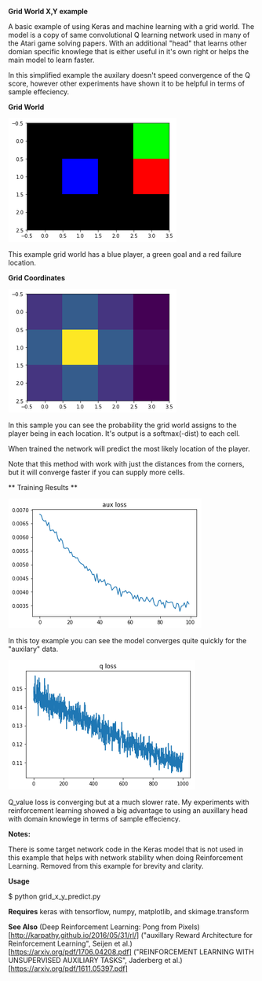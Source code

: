 **Grid World X,Y example**


A basic example of using Keras and machine learning with a grid world.
The model is a copy of same convolutional Q learning network used in many
of the Atari game solving papers. With an additional "head" that learns other
domian specific knowlege that is either useful in it's own right or helps the 
main model to learn faster.

In this simplified example the auxilary doesn't speed convergence of the Q score,
however other experiments have shown it to be helpful in terms of sample effeciency.

**Grid World**


![grid world example](sample_grid.png)

This example grid world has a blue player, a green goal and a red failure location.


**Grid Coordinates**

![Coordinates Example](sample_location.png)

In this sample you can see the probability the grid world assigns to the player being
in each location. It's output is a softmax(-dist) to each cell.

When trained the network will predict the most likely location of the player.

Note that this method with work with just the distances from the corners, but it 
will converge faster if you can supply more cells.

** Training Results **

![Coordinate prediction loss](aux_loss.png)

In this toy example you can see the model converges quite quickly for the "auxilary"
data.

![Q_value loss](q_loss1.png)

Q_value loss is converging but at a much slower rate. My experiments with reinforcement
learning showed a big advantage to using an auxillary head with domain knowlege in terms
of sample effeciency.

**Notes:**

There is some target network code in the Keras model that is not used in this example that 
helps with network stability when doing Reinforcement Learning. Removed from this example for 
brevity and clarity.

**Usage**

$ python grid_x_y_predict.py

**Requires**
keras with tensorflow, numpy, matplotlib, and skimage.transform


**See Also**
(Deep Reinforcement Learning: Pong from Pixels)[http://karpathy.github.io/2016/05/31/rl/]
("auxillary Reward Architecture for Reinforcement Learning", Seijen et al.)[https://arxiv.org/pdf/1706.04208.pdf]
("REINFORCEMENT LEARNING WITH UNSUPERVISED AUXILIARY TASKS", Jaderberg et al.) [https://arxiv.org/pdf/1611.05397.pdf]

